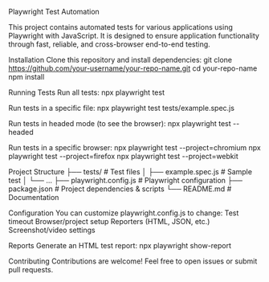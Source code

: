 Playwright Test Automation

This project contains automated tests for various applications using Playwright with JavaScript.
It is designed to ensure application functionality through fast, reliable, and cross-browser end-to-end testing.

Installation
Clone this repository and install dependencies:
git clone https://github.com/your-username/your-repo-name.git
cd your-repo-name
npm install

Running Tests
Run all tests:
npx playwright test

Run tests in a specific file:
npx playwright test tests/example.spec.js

Run tests in headed mode (to see the browser):
npx playwright test --headed

Run tests in a specific browser:
npx playwright test --project=chromium
npx playwright test --project=firefox
npx playwright test --project=webkit

Project Structure
├── tests/                # Test files
│   ├── example.spec.js   # Sample test
│   └── ...
├── playwright.config.js  # Playwright configuration
├── package.json          # Project dependencies & scripts
└── README.md             # Documentation

Configuration
You can customize playwright.config.js to change:
Test timeout
Browser/project setup
Reporters (HTML, JSON, etc.)
Screenshot/video settings

Reports
Generate an HTML test report:
npx playwright show-report

Contributing
Contributions are welcome! Feel free to open issues or submit pull requests.
